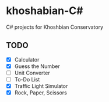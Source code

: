 # khoshabian-C#
C# projects for Khoshbian Conservatory
## TODO
- [x] Calculator
- [x] Guess the Number
- [ ] Unit Converter
- [ ] To-Do List
- [x] Traffic Light Simulator
- [x] Rock, Paper, Scissors
